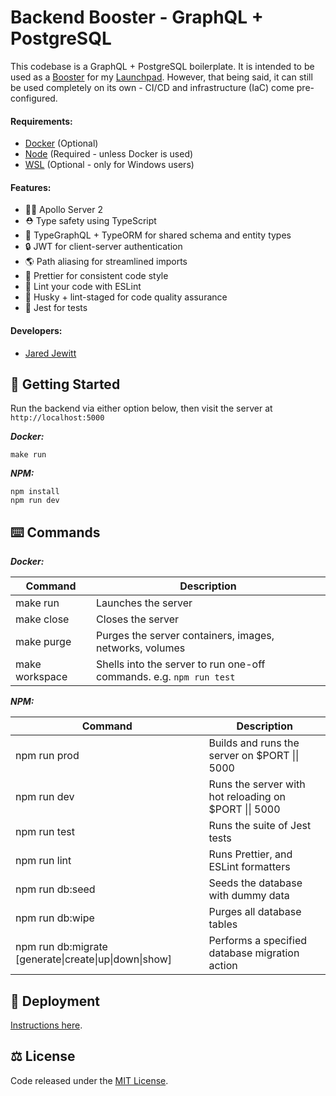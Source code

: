 # Backend Booster - GraphQL + PostgreSQL

This codebase is a GraphQL + PostgreSQL boilerplate. It is intended to be used as a
[Booster](https://github.com/jared-jewitt/booster-guidelines) for my [Launchpad](https://github.com/jared-jewitt/launchpad).
However, that being said, it can still be used completely on its own - CI/CD and infrastructure (IaC) come pre-configured.

#### Requirements:

- [Docker](https://www.docker.com/) (Optional)
- [Node](https://nodejs.org/en/) (Required - unless Docker is used)
- [WSL](https://docs.microsoft.com/en-us/windows/wsl/install-win10) (Optional - only for Windows users)

#### Features:

- 👨‍🚀 Apollo Server 2
- ⛑️ Type safety using TypeScript
- 🤖 TypeGraphQL + TypeORM for shared schema and entity types
- 🔒 JWT for client-server authentication
- 🌎 Path aliasing for streamlined imports
- 🌈 Prettier for consistent code style
- 👀 Lint your code with ESLint
- 🐺 Husky + lint-staged for code quality assurance
- 🧪 Jest for tests

#### Developers:

- [Jared Jewitt](https://jared-jewitt.github.io/)

## 🏃 Getting Started

Run the backend via either option below, then visit the server at `http://localhost:5000`

**_Docker:_**

```
make run
```

**_NPM:_**

```
npm install
npm run dev
```

## ⌨️ Commands

**_Docker:_**

| Command        | Description                                                         |
| -------------- | ------------------------------------------------------------------- |
| make run       | Launches the server                                                 |
| make close     | Closes the server                                                   |
| make purge     | Purges the server containers, images, networks, volumes             |
| make workspace | Shells into the server to run one-off commands. e.g. `npm run test` |

**_NPM:_**

| Command                                                               | Description                                                   |
| --------------------------------------------------------------------- | ------------------------------------------------------------- |
| npm run prod                                                          | Builds and runs the server on $PORT &#124;&#124; 5000         |
| npm run dev                                                           | Runs the server with hot reloading on $PORT &#124;&#124; 5000 |
| npm run test                                                          | Runs the suite of Jest tests                                  |
| npm run lint                                                          | Runs Prettier, and ESLint formatters                          |
| npm run db:seed                                                       | Seeds the database with dummy data                            |
| npm run db:wipe                                                       | Purges all database tables                                    |
| npm run db:migrate [generate&#124;create&#124;up&#124;down&#124;show] | Performs a specified database migration action                |

## 🚀 Deployment

[Instructions here](DEPLOYMENT.md).

## ⚖️ License

Code released under the [MIT License](LICENSE).
